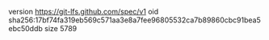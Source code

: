 version https://git-lfs.github.com/spec/v1
oid sha256:17bf74fa319eb569c571aa3e8a7fee96805532ca7b89860cbc91bea5ebc50ddb
size 5789
